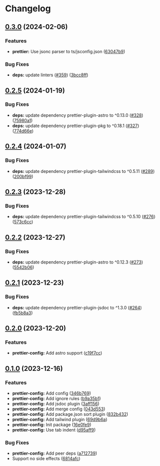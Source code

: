 # Changelog

## [0.3.0](https://github.com/shun-shobon/configs/compare/prettier-config-v0.2.5...prettier-config-v0.3.0) (2024-02-06)


### Features

* **prettier:** Use jsonc parser to ts/jsconfig.json ([63047b9](https://github.com/shun-shobon/configs/commit/63047b9d68b55e0d7235139117d96d8dfaa713c7))


### Bug Fixes

* **deps:** update linters ([#359](https://github.com/shun-shobon/configs/issues/359)) ([3bcc8ff](https://github.com/shun-shobon/configs/commit/3bcc8ffad481042ced4698993396a5d6ede79305))

## [0.2.5](https://github.com/shun-shobon/configs/compare/prettier-config-v0.2.4...prettier-config-v0.2.5) (2024-01-19)


### Bug Fixes

* **deps:** update dependency prettier-plugin-astro to ^0.13.0 ([#328](https://github.com/shun-shobon/configs/issues/328)) ([75980a1](https://github.com/shun-shobon/configs/commit/75980a12ff9663becbcca634f537a7dc3f693f4d))
* **deps:** update dependency prettier-plugin-pkg to ^0.18.1 ([#327](https://github.com/shun-shobon/configs/issues/327)) ([774d66e](https://github.com/shun-shobon/configs/commit/774d66e00d3029ed6722ed895698595b9b7126d2))

## [0.2.4](https://github.com/shun-shobon/configs/compare/prettier-config-v0.2.3...prettier-config-v0.2.4) (2024-01-07)


### Bug Fixes

* **deps:** update dependency prettier-plugin-tailwindcss to ^0.5.11 ([#289](https://github.com/shun-shobon/configs/issues/289)) ([200bf99](https://github.com/shun-shobon/configs/commit/200bf99f6b290064dc842778004ffb1ecfc20759))

## [0.2.3](https://github.com/shun-shobon/configs/compare/prettier-config-v0.2.2...prettier-config-v0.2.3) (2023-12-28)


### Bug Fixes

* **deps:** update dependency prettier-plugin-tailwindcss to ^0.5.10 ([#276](https://github.com/shun-shobon/configs/issues/276)) ([573c6cc](https://github.com/shun-shobon/configs/commit/573c6cceede53a4547d950338a375ba3140045b5))

## [0.2.2](https://github.com/shun-shobon/configs/compare/prettier-config-v0.2.1...prettier-config-v0.2.2) (2023-12-27)


### Bug Fixes

* **deps:** update dependency prettier-plugin-astro to ^0.12.3 ([#273](https://github.com/shun-shobon/configs/issues/273)) ([5542b06](https://github.com/shun-shobon/configs/commit/5542b06aae316a83c580d09f32c00e2111e20efe))

## [0.2.1](https://github.com/shun-shobon/configs/compare/prettier-config-v0.2.0...prettier-config-v0.2.1) (2023-12-23)


### Bug Fixes

* **deps:** update dependency prettier-plugin-jsdoc to ^1.3.0 ([#264](https://github.com/shun-shobon/configs/issues/264)) ([fb5b8a3](https://github.com/shun-shobon/configs/commit/fb5b8a304eda4fe5e5442b2022cde943920d87b2))

## [0.2.0](https://github.com/shun-shobon/configs/compare/prettier-config-v0.1.0...prettier-config-v0.2.0) (2023-12-20)


### Features

* **prettier-config:** Add astro support ([c19f7cc](https://github.com/shun-shobon/configs/commit/c19f7cc3d6196e44e3b4985f0051ca96424307eb))

## [0.1.0](https://github.com/shun-shobon/configs/compare/prettier-config-v0.0.1...prettier-config-v0.1.0) (2023-12-16)


### Features

* **prettier-config:** Add config ([346b769](https://github.com/shun-shobon/configs/commit/346b769b94a658cbe73db9d5c0a8b97a7e18d729))
* **prettier-config:** Add ignore rules ([b9a35b1](https://github.com/shun-shobon/configs/commit/b9a35b19538c9c6fffcb8b4ebd24600c0a10719a))
* **prettier-config:** Add jsdoc plugin ([3aff156](https://github.com/shun-shobon/configs/commit/3aff1560800449c83f0abba9e9bede6f5875bc06))
* **prettier-config:** Add merge config ([043d553](https://github.com/shun-shobon/configs/commit/043d5539e655e4055dd40d5a75e50e9c8ed2da4c))
* **prettier-config:** Add package.json sort plugin ([832b432](https://github.com/shun-shobon/configs/commit/832b432aa9b01ebaa03cdeaf160c6e64bd7474bc))
* **prettier-config:** Add tailwind plugin ([69d9b6a](https://github.com/shun-shobon/configs/commit/69d9b6a761ec854d21ff7b99293de0614156fd3b))
* **prettier-config:** Init package ([16e0fe9](https://github.com/shun-shobon/configs/commit/16e0fe9f1b5f866b4062cf91e01a5bc71a1365c3))
* **prettier-config:** Use tab indent ([d95aff9](https://github.com/shun-shobon/configs/commit/d95aff9ac6ec9c6802634c99750c2c59c7892a91))


### Bug Fixes

* **prettier-config:** Add peer deps ([a712739](https://github.com/shun-shobon/configs/commit/a712739c30a4fa3fd2fda0f16225201a9e9db419))
* Support no side effects ([6814afc](https://github.com/shun-shobon/configs/commit/6814afc6b22e668ce9fa1368d693f17138bd7ee8))
